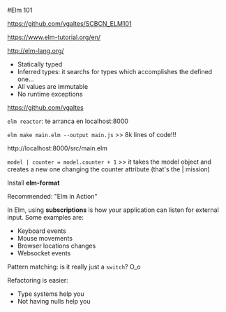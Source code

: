 #Elm 101

https://github.com/vgaltes/SCBCN_ELM101

https://www.elm-tutorial.org/en/

http://elm-lang.org/

- Statically typed
- Inferred types: it searchs for types which accomplishes the defined one...
- All values are immutable
- No runtime exceptions

https://github.com/vgaltes


`elm reactor`: te arranca en localhost:8000

`elm make main.elm --output main.js` >> 8k lines of code!!!

http://localhost:8000/src/main.elm


`model | counter = model.counter + 1` >> it takes the model object and creates a new one changing the counter attribute (that's the | mission)

Install **elm-format**

Recommended: "Elm in Action"

In Elm, using **subscriptions** is how your application can listen for external input. Some examples are:

* Keyboard events
* Mouse movements
* Browser locations changes
* Websocket events

Pattern matching: is it really just a `switch`? O_o

Refactoring is easier:
* Type systems help you
* Not having nulls help you